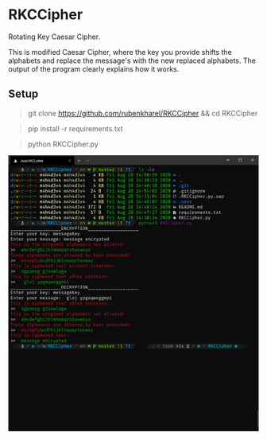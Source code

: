 # RKCCipher
Rotating Key Caesar Cipher.

This is modified Caesar Cipher, where the key you provide shifts the alphabets and replace the message's with the new replaced alphabets. The output of the program clearly explains how it works.
## Setup

> git clone https://github.com/rubenkharel/RKCCipher && cd RKCCipher

> pip install -r requirements.txt

> python RKCCipher.py

![Screenshot](https://raw.githubusercontent.com/rubenkharel/RKCCipher/master/result.png)
